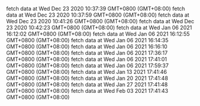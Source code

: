 fetch data at Wed Dec 23 2020 10:37:39 GMT+0800 (GMT+08:00) 
fetch data at Wed Dec 23 2020 10:37:59 GMT+0800 (GMT+08:00) 
fetch data at Wed Dec 23 2020 10:41:26 GMT+0800 (GMT+08:00) 
fetch data at Wed Dec 23 2020 10:42:23 GMT+0800 (GMT+08:00) 
fetch data at Wed Jan 06 2021 16:12:02 GMT+0800 (GMT+08:00) 
fetch data at Wed Jan 06 2021 16:12:55 GMT+0800 (GMT+08:00) 
fetch data at Wed Jan 06 2021 16:14:35 GMT+0800 (GMT+08:00) 
fetch data at Wed Jan 06 2021 16:16:10 GMT+0800 (GMT+08:00) 
fetch data at Wed Jan 06 2021 17:36:17 GMT+0800 (GMT+08:00) 
fetch data at Wed Jan 06 2021 17:41:01 GMT+0800 (GMT+08:00) 
fetch data at Wed Jan 06 2021 17:59:37 GMT+0800 (GMT+08:00) 
fetch data at Wed Jan 13 2021 17:41:46 GMT+0800 (GMT+08:00) 
fetch data at Wed Jan 20 2021 17:41:48 GMT+0800 (GMT+08:00) 
fetch data at Wed Jan 27 2021 17:41:48 GMT+0800 (GMT+08:00) 
fetch data at Wed Feb 03 2021 17:41:43 GMT+0800 (GMT+08:00) 
